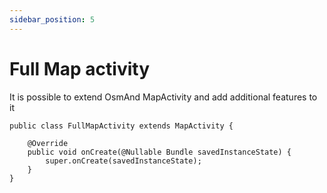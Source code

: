 ```yaml
---
sidebar_position: 5
---
```


# Full Map activity
It is possible to extend OsmAnd MapActivity and add additional features to it

```
public class FullMapActivity extends MapActivity {

	@Override
	public void onCreate(@Nullable Bundle savedInstanceState) {
		super.onCreate(savedInstanceState);
	}
}
```
